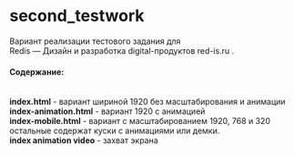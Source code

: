 # second_testwork<br>
Вариант реализации тестового задания для <br>
Redis — Дизайн и разработка digital-продуктов red-is.ru .<br>

<h4>Содержание:</h4><br>
<b>index.html</b> - вариант шириной 1920 без масштабирования и анимации<br>
<b>index-animation.html</b> - вариант 1920 с анимацией<br>
<b>index-mobile.html</b> - вариант с масштабированием 1920, 768 и 320<br>
остальные содержат куски с анимациями или демки.<br>
<b>index animation video</b> - захват экрана
